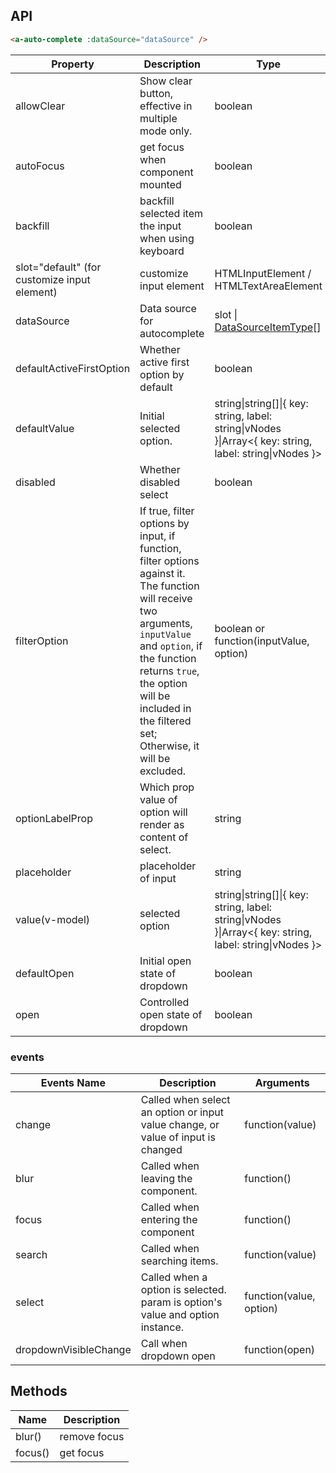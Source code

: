 ## API

````html
<a-auto-complete :dataSource="dataSource" />
````

| Property | Description | Type | Default |
| -------- | ----------- | ---- | ------- |
| allowClear | Show clear button, effective in multiple mode only. | boolean | false |
| autoFocus | get focus when component mounted | boolean | false |
| backfill | backfill selected item the input when using keyboard | boolean | false |
| slot="default" (for customize input element) | customize input element | HTMLInputElement / HTMLTextAreaElement | `<Input />` |
| dataSource | Data source for autocomplete | slot \| [DataSourceItemType](https://github.com/vueComponent/ant-design-vue/blob/724d53b907e577cf5880c1e6742d4c3f924f8f49/components/auto-complete/index.vue#L9)\[] |  |
| defaultActiveFirstOption | Whether active first option by default | boolean | true |
| defaultValue | Initial selected option. | string\|string\[]\|{ key: string, label: string\|vNodes }\|Array&lt;{ key: string, label: string\|vNodes }> | - |
| disabled | Whether disabled select | boolean | false |
| filterOption | If true, filter options by input, if function, filter options against it. The function will receive two arguments, `inputValue` and `option`, if the function returns `true`, the option will be included in the filtered set; Otherwise, it will be excluded. | boolean or function(inputValue, option) | true |
| optionLabelProp | Which prop value of option will render as content of select. | string | `children` |
| placeholder | placeholder of input | string | - |
| value(v-model) | selected option | string\|string\[]\|{ key: string, label: string\|vNodes }\|Array&lt;{ key: string, label: string\|vNodes }> | - |
| defaultOpen | Initial open state of dropdown | boolean | - |
| open | Controlled open state of dropdown | boolean | - |

### events
| Events Name | Description | Arguments |
| --- | --- | --- |
| change | Called when select an option or input value change, or value of input is changed | function(value) |
| blur | Called when leaving the component. | function() |
| focus | Called when entering the component | function() |
| search | Called when searching items. | function(value) | - |
| select | Called when a option is selected. param is option's value and option instance. | function(value, option) |
| dropdownVisibleChange | Call when dropdown open | function(open) |

## Methods

| Name | Description |
| ---- | ----------- |
| blur() | remove focus |
| focus() | get focus |
